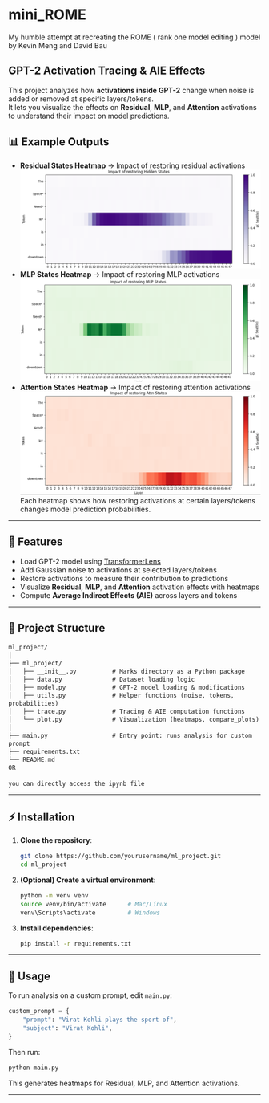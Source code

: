 # mini_ROME
My humble attempt at recreating the ROME ( rank one model editing ) model by Kevin Meng and David Bau 


## GPT-2 Activation Tracing & AIE Effects

This project analyzes how **activations inside GPT-2** change when noise is added or removed at specific layers/tokens.  
It lets you visualize the effects on **Residual**, **MLP**, and **Attention** activations to understand their impact on model predictions.

## 📊 Example Outputs

- **Residual States Heatmap** → Impact of restoring residual activations
![Residual States Heatmap](images/resid_result.png)
- **MLP States Heatmap** → Impact of restoring MLP activations 
![MLP States Heatmap](images/mlp_result.png) 
- **Attention States Heatmap** → Impact of restoring attention activations
![Attention States Heatmap](images/attn_result.png)
Each heatmap shows how restoring activations at certain layers/tokens changes model prediction probabilities.

---

## 🚀 Features

- Load GPT-2 model using [TransformerLens](https://github.com/TransformerLensOrg/TransformerLens)
- Add Gaussian noise to activations at selected layers/tokens
- Restore activations to measure their contribution to predictions
- Visualize **Residual**, **MLP**, and **Attention** activation effects with heatmaps
- Compute **Average Indirect Effects (AIE)** across layers and tokens

---

## 📂 Project Structure

```
ml_project/
│
├── ml_project/
│   ├── __init__.py          # Marks directory as a Python package
│   ├── data.py              # Dataset loading logic
│   ├── model.py             # GPT-2 model loading & modifications
│   ├── utils.py             # Helper functions (noise, tokens, probabilities)
│   ├── trace.py             # Tracing & AIE computation functions
│   └── plot.py              # Visualization (heatmaps, compare_plots)
│
├── main.py                  # Entry point: runs analysis for custom prompt
├── requirements.txt
└── README.md
OR

you can directly access the ipynb file 
```

---

## ⚡ Installation

1. **Clone the repository**:
   ```bash
   git clone https://github.com/yourusername/ml_project.git
   cd ml_project
   ```

2. **(Optional) Create a virtual environment**:
   ```bash
   python -m venv venv
   source venv/bin/activate      # Mac/Linux
   venv\Scripts\activate         # Windows
   ```

3. **Install dependencies**:
   ```bash
   pip install -r requirements.txt
   ```

---

## 🏃 Usage

To run analysis on a custom prompt, edit `main.py`:

```python
custom_prompt = {
    "prompt": "Virat Kohli plays the sport of",
    "subject": "Virat Kohli",
}
```

Then run:

```bash
python main.py
```

This generates heatmaps for Residual, MLP, and Attention activations.

---

